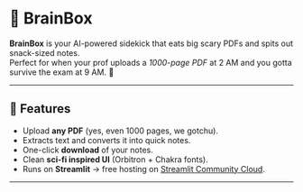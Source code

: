 # 🧠 BrainBox

**BrainBox** is your AI-powered sidekick that eats big scary PDFs and spits out snack-sized notes.  
Perfect for when your prof uploads a *1000-page PDF* at 2 AM and you gotta survive the exam at 9 AM. 🚀

---

## 🌟 Features
- Upload **any PDF** (yes, even 1000 pages, we gotchu).
- Extracts text and converts it into quick notes.
- One-click **download** of your notes.
- Clean **sci-fi inspired UI** (Orbitron + Chakra fonts).
- Runs on **Streamlit** → free hosting on [Streamlit Community Cloud](https://streamlit.io/cloud).

---
